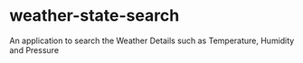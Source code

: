 # weather-state-search
An application to search the Weather Details such as Temperature, Humidity and Pressure
